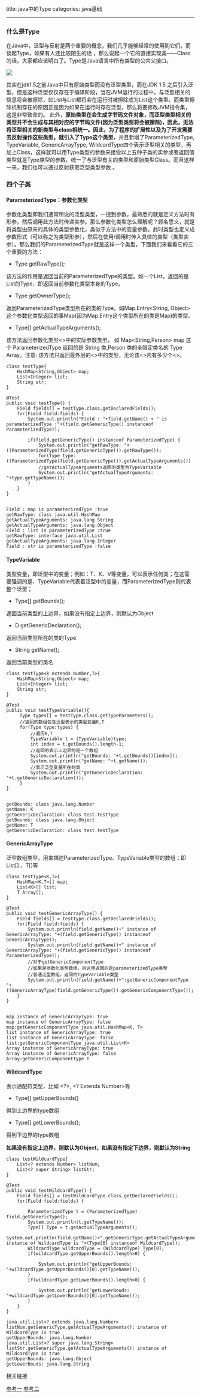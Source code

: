 title: java中的Type
categories: java基础

---

### 什么是Type

在Java中，泛型与反射是两个重要的概念，我们几乎能够经常的使用到它们。而谈起Type，如果有人还比较陌生的话 ，那么说起一个它的直接实现类——Class的话，大家都应该明白了。Type是Java语言中所有类型的公共父接口。

![](https://raw.githubusercontent.com/sinaill/pic/master/Type.jpg)

其实在jdk1.5之前Java中只有原始类型而没有泛型类型，而在JDK 1.5 之后引入泛型，但是这种泛型仅仅存在于编译阶段，当在JVM运行的过程中，与泛型相关的信息将会被擦除，如List与List都将会在运行时被擦除成为List这个类型。而类型擦除机制存在的原因正是因为如果在运行时存在泛型，那么将要修改JVM指令集，这是非常致命的。
此外，**原始类型在会生成字节码文件对象，而泛型类型相关的类型并不会生成与其相对应的字节码文件(因为泛型类型将会被擦除)，因此，无法将泛型相关的新类型与class相统一。因此，为了程序的扩展性以及为了开发需要去反射操作这些类型，就引入了Type这个类型**，并且新增了ParameterizedType, TypeVariable, GenericArrayType, WildcardType四个表示泛型相关的类型，再加上Class，这样就可以用Type类型的参数来接受以上五种子类的实参或者返回值类型就是Type类型的参数。统一了与泛型有关的类型和原始类型Class。而且这样一来，我们也可以通过反射获取泛型类型参数
。

### 四个子类

#### ParameterizedType：参数化类型

参数化类型即我们通常所说的泛型类型，一提到参数，最熟悉的就是定义方法时有形参，然后调用此方法时传递实参。那么参数化类型怎么理解呢？顾名思义，就是将类型由原来的具体的类型参数化，类似于方法中的变量参数，此时类型也定义成参数形式（可以称之为类型形参），然后在使用/调用时传入具体的类型（类型实参）。那么我们的ParameterizedType就是这样一个类型，下面我们来看看它的三个重要的方法：

- Type getRawType();

该方法的作用是返回当前的ParameterizedType的类型。如一个List，返回的是List的Type，即返回当前参数化类型本身的Type。

- Type getOwnerType();

返回ParameterizedType类型所在的类的Type。如Map.Entry<String, Object>这个参数化类型返回的事Map(因为Map.Entry这个类型所在的类是Map)的类型。

- Type[] getActualTypeArguments();

该方法返回参数化类型<>中的实际参数类型， 如 Map<String,Person> map 这个 ParameterizedType 返回的是 String 类,Person 类的全限定类名的 Type Array。注意: 该方法只返回最外层的<>中的类型，无论该<>内有多少个<>。

```
class testType{
	HashMap<String,Object> map;
	List<Integer> list;
	String str;
}

@Test
public void testType() {
	Field fields[] = testType.class.getDeclaredFields();
	for(Field field:fields) {
		System.out.println("Field : "+field.getName() + " is parameterizedType :"+(field.getGenericType() instanceof ParameterizedType));
		
		if(field.getGenericType() instanceof ParameterizedType) {
			System.out.println("getRawType: "+((ParameterizedType)field.getGenericType()).getRawType());
			for(Type type:((ParameterizedType)field.getGenericType()).getActualTypeArguments())
			//getActualTypeArguments返回的类型为TypeVariable
			System.out.println("getActualTypeArguments: "+type.getTypeName());
		}
	}
}


Field : map is parameterizedType :true
getRawType: class java.util.HashMap
getActualTypeArguments: java.lang.String
getActualTypeArguments: java.lang.Object
Field : list is parameterizedType :true
getRawType: interface java.util.List
getActualTypeArguments: java.lang.Integer
Field : str is parameterizedType :false
```

#### TypeVariable

类型变量，即泛型中的变量；例如：T、K、V等变量，可以表示任何类；在这需要强调的是，TypeVariable代表着泛型中的变量，而ParameterizedType则代表整个泛型；

- Type[] getBounds();

返回当前类型的上边界，如果没有指定上边界，则默认为Object

- D getGenericDeclaration();

返回当前类型所在的类的Type

- String getName();

返回当前类型的类名

```
class testType<k extends Number,T>{
	HashMap<String,Object> map;
	List<Integer> list;
	String str;
}

@Test
public void testTypeVariable(){
	 Type types[] = testType.class.getTypeParameters();
	 //返回的数组包含泛型表示的类型变量K,T
	 for(Type type:types) {
		 //遍历K,T
		 TypeVariable t = (TypeVariable)type;
		 int index = t.getBounds().length-1;
         //返回的表示上边界的是一个数组
		 System.out.println("getBounds: "+t.getBounds()[index]);
		 System.out.println("getName: "+t.getName());
         //表示泛型变量所在的类
		 System.out.println("getGenericDeclaration: "+t.getGenericDeclaration());
	 }
}


getBounds: class java.lang.Number
getName: K
getGenericDeclaration: class test.testType
getBounds: class java.lang.Object
getName: T
getGenericDeclaration: class test.testType
```

#### GenericArrayType

泛型数组类型，用来描述ParameterizedType、TypeVariable类型的数组；即List<T>[] 、T[]等

```
class testType<K,T>{
	HashMap<K,T>[] map;
	List<K>[] list;
	T Array[];
}

@Test
public void testGenericArrayType() {
	Field fields[] = testType.class.getDeclaredFields();
	for(Field field:fields) {
		System.out.println(field.getName()+" instance of GenericArrayType: "+(field.getGenericType() instanceof GenericArrayType));
		System.out.println(field.getName()+" instance of GenericArrayType: "+(field.getGenericType() instanceof ParameterizedType));
		//对于getGenericComponentType
        //如果是参数化类型数组，则这里返回的是parameterizedType类型
		//普通泛型数组，返回的TypeVariable类型
		System.out.println(field.getName()+":getGenericComponentType "+((GenericArrayType)field.getGenericType()).getGenericComponentType());
	}
}


map instance of GenericArrayType: true
map instance of GenericArrayType: false
map:getGenericComponentType java.util.HashMap<K, T>
list instance of GenericArrayType: true
list instance of GenericArrayType: false
list:getGenericComponentType java.util.List<K>
Array instance of GenericArrayType: true
Array instance of GenericArrayType: false
Array:getGenericComponentType T
```


#### WildcardType

表示通配符类型，比如 <?>, <? Extends Number>等

- Type[] getUpperBounds()

得到上边界的type数组

- Type[] getLowerBounds();

得到下边界的type数组

**如果没有指定上边界，则默认为Object，如果没有指定下边界，则默认为String**

```
class testWildcardType{
	List<? extends Number> listNum;
	List<? super String> listStr;
}

@Test
public void testWildcardType() {
	Field fields[] = testWildcardType.class.getDeclaredFields();
	for(Field field:fields) {
		
		ParameterizedType t = (ParameterizedType) field.getGenericType();
		System.out.println(t.getTypeName());
		Type[] Type = t.getActualTypeArguments();
		System.out.println(field.getName()+".getGenericType.getActualTypeArguments(): instance of WildcardType is "+(Type[0] instanceof WildcardType));
		WildcardType wildcardType = (WildcardType) Type[0];
		if(wildcardType.getUpperBounds().length>0) {
			
			System.out.println("getUpperBounds: "+wildcardType.getUpperBounds()[0].getTypeName());
		}
		if(wildcardType.getLowerBounds().length>0) {
			
			System.out.println("getLowerBouds: "+wildcardType.getLowerBounds()[0].getTypeName());
		}
	}
}

java.util.List<? extends java.lang.Number>
listNum.getGenericType.getActualTypeArguments(): instance of WildcardType is true
getUpperBounds: java.lang.Number
java.util.List<? super java.lang.String>
listStr.getGenericType.getActualTypeArguments(): instance of WildcardType is true
getUpperBounds: java.lang.Object
getLowerBouds: java.lang.String
```

相关链接

[参考一](https://juejin.im/post/5adefaba518825670e5cb44d)
[参考二](https://blog.csdn.net/ZytheMoon/article/details/79241988)
